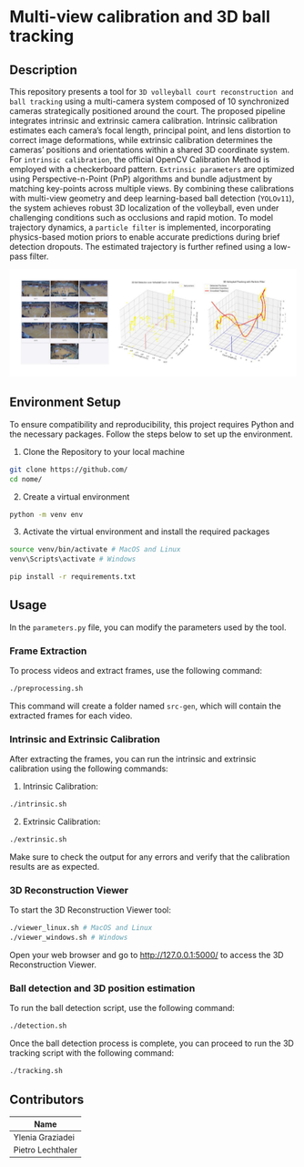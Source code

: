 # Multi-view calibration and 3D ball tracking
## Description

This repository presents a tool for `3D volleyball court reconstruction and ball tracking` using a multi-camera system composed of 10 synchronized cameras strategically positioned around the court. The proposed pipeline integrates intrinsic and extrinsic camera calibration. Intrinsic calibration estimates each camera’s focal length, principal point, and lens distortion to correct image deformations, while extrinsic calibration determines the cameras’ positions and orientations within a shared 3D coordinate system.
For `intrinsic calibration`, the official OpenCV Calibration Method is employed with a checkerboard pattern. `Extrinsic parameters` are optimized using Perspective-n-Point (PnP) algorithms and bundle adjustment by matching key-points across multiple views.
By combining these calibrations with multi-view geometry and deep learning-based ball detection (`YOLOv11`), the system achieves robust 3D localization of the volleyball, even under challenging conditions such as occlusions and rapid motion. 
To model trajectory dynamics, a `particle filter` is implemented, incorporating physics-based motion priors to enable accurate predictions during brief detection dropouts. The estimated trajectory is further refined using a low-pass filter.


![cover](readme/cover.jpg)


## Environment Setup

To ensure compatibility and reproducibility, this project requires Python and the necessary packages. Follow the steps below to set up the environment.

1. Clone the Repository to your local machine

```bash
git clone https://github.com/
cd nome/
```

2. Create a virtual environment

```bash
python -m venv env
```

3. Activate the virtual environment and install the required packages

```bash
source venv/bin/activate # MacOS and Linux
venv\Scripts\activate # Windows
```

```bash
pip install -r requirements.txt
```

## Usage

In the `parameters.py` file, you can modify the parameters used by the tool.

### Frame Extraction
To process videos and extract frames, use the following command:
```bash
./preprocessing.sh
```
This command will create a folder named `src-gen`, which will contain the extracted frames for each video.

### Intrinsic and Extrinsic Calibration
After extracting the frames, you can run the intrinsic and extrinsic calibration using the following commands:
1. Intrinsic Calibration:
```bash
./intrinsic.sh
```
2. Extrinsic Calibration:
```bash
./extrinsic.sh
```
Make sure to check the output for any errors and verify that the calibration results are as expected.

### 3D Reconstruction Viewer
To start the 3D Reconstruction Viewer tool:
```bash
./viewer_linux.sh # MacOS and Linux
./viewer_windows.sh # Windows
```
Open your web browser and go to http://127.0.0.1:5000/ to access the 3D Reconstruction Viewer. 


### Ball detection and 3D position estimation
To run the ball detection script, use the following command:
```bash
./detection.sh
```
Once the ball detection process is complete, you can proceed to run the 3D tracking script with the following command:
```bash
./tracking.sh
```





## Contributors

| **Name**                |       
|-------------------------|
| Ylenia Graziadei        | 
| Pietro Lechthaler       |
